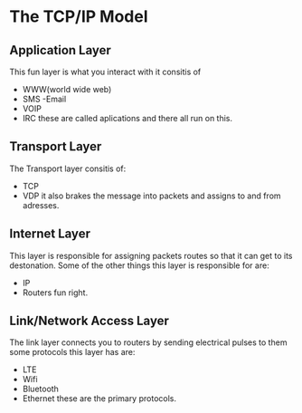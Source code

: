 # The TCP/IP Model

## Application Layer
This fun layer is what you interact with it consitis of 
- WWW(world wide web)
- SMS
-Email
- VOIP
- IRC
these are called aplications and there all run on this.
## Transport Layer
The Transport layer consitis of:
- TCP 
- VDP
it also brakes the message into packets and assigns to and from adresses.
## Internet Layer
This layer is responsible for assigning packets routes so that it can get to
its destonation. Some of the other things this layer is responsible for are:
- IP
- Routers
fun right.
## Link/Network Access Layer
The link layer connects you to routers by sending electrical pulses to them
some protocols this layer has are:
- LTE
- Wifi
- Bluetooth
- Ethernet
these are the primary protocols.

